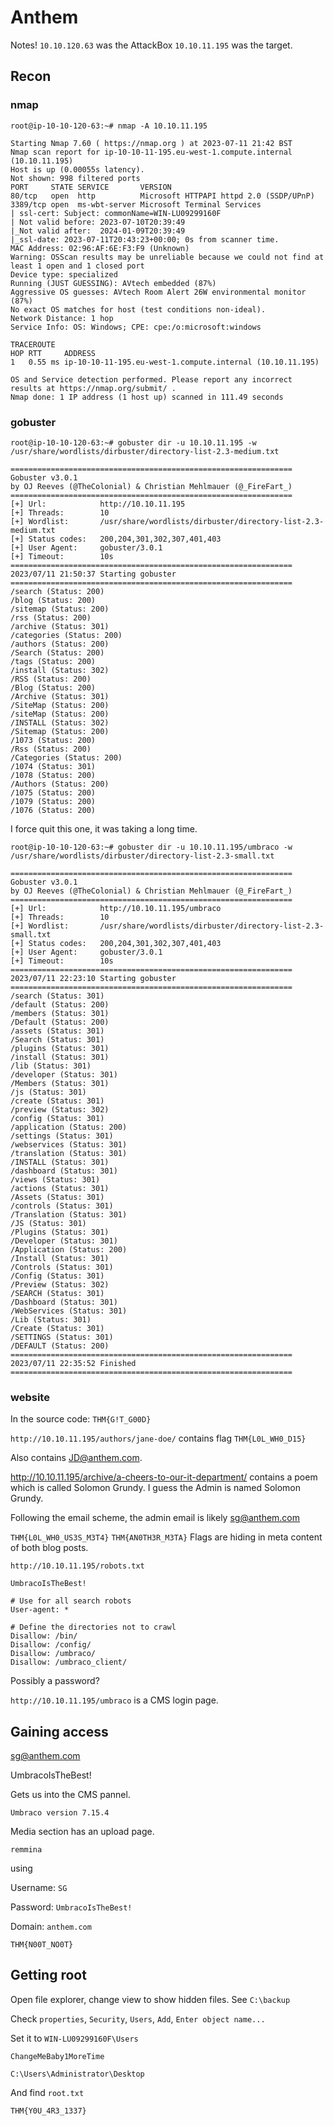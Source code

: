 # Anthem

Notes!
`10.10.120.63` was the AttackBox
`10.10.11.195` was the target.

## Recon

### nmap

`root@ip-10-10-120-63:~# nmap -A 10.10.11.195`

```
Starting Nmap 7.60 ( https://nmap.org ) at 2023-07-11 21:42 BST
Nmap scan report for ip-10-10-11-195.eu-west-1.compute.internal (10.10.11.195)
Host is up (0.00055s latency).
Not shown: 998 filtered ports
PORT     STATE SERVICE       VERSION
80/tcp   open  http          Microsoft HTTPAPI httpd 2.0 (SSDP/UPnP)
3389/tcp open  ms-wbt-server Microsoft Terminal Services
| ssl-cert: Subject: commonName=WIN-LU09299160F
| Not valid before: 2023-07-10T20:39:49
|_Not valid after:  2024-01-09T20:39:49
|_ssl-date: 2023-07-11T20:43:23+00:00; 0s from scanner time.
MAC Address: 02:96:AF:6E:F3:F9 (Unknown)
Warning: OSScan results may be unreliable because we could not find at least 1 open and 1 closed port
Device type: specialized
Running (JUST GUESSING): AVtech embedded (87%)
Aggressive OS guesses: AVtech Room Alert 26W environmental monitor (87%)
No exact OS matches for host (test conditions non-ideal).
Network Distance: 1 hop
Service Info: OS: Windows; CPE: cpe:/o:microsoft:windows

TRACEROUTE
HOP RTT     ADDRESS
1   0.55 ms ip-10-10-11-195.eu-west-1.compute.internal (10.10.11.195)

OS and Service detection performed. Please report any incorrect results at https://nmap.org/submit/ .
Nmap done: 1 IP address (1 host up) scanned in 111.49 seconds
```

### gobuster

`root@ip-10-10-120-63:~# gobuster dir -u 10.10.11.195 -w /usr/share/wordlists/dirbuster/directory-list-2.3-medium.txt`

```
===============================================================
Gobuster v3.0.1
by OJ Reeves (@TheColonial) & Christian Mehlmauer (@_FireFart_)
===============================================================
[+] Url:            http://10.10.11.195
[+] Threads:        10
[+] Wordlist:       /usr/share/wordlists/dirbuster/directory-list-2.3-medium.txt
[+] Status codes:   200,204,301,302,307,401,403
[+] User Agent:     gobuster/3.0.1
[+] Timeout:        10s
===============================================================
2023/07/11 21:50:37 Starting gobuster
===============================================================
/search (Status: 200)
/blog (Status: 200)
/sitemap (Status: 200)
/rss (Status: 200)
/archive (Status: 301)
/categories (Status: 200)
/authors (Status: 200)
/Search (Status: 200)
/tags (Status: 200)
/install (Status: 302)
/RSS (Status: 200)
/Blog (Status: 200)
/Archive (Status: 301)
/SiteMap (Status: 200)
/siteMap (Status: 200)
/INSTALL (Status: 302)
/Sitemap (Status: 200)
/1073 (Status: 200)
/Rss (Status: 200)
/Categories (Status: 200)
/1074 (Status: 301)
/1078 (Status: 200)
/Authors (Status: 200)
/1075 (Status: 200)
/1079 (Status: 200)
/1076 (Status: 200)
```
I force quit this one, it was taking a long time.



`root@ip-10-10-120-63:~# gobuster dir -u 10.10.11.195/umbraco -w /usr/share/wordlists/dirbuster/directory-list-2.3-small.txt`
``` 
===============================================================
Gobuster v3.0.1
by OJ Reeves (@TheColonial) & Christian Mehlmauer (@_FireFart_)
===============================================================
[+] Url:            http://10.10.11.195/umbraco
[+] Threads:        10
[+] Wordlist:       /usr/share/wordlists/dirbuster/directory-list-2.3-small.txt
[+] Status codes:   200,204,301,302,307,401,403
[+] User Agent:     gobuster/3.0.1
[+] Timeout:        10s
===============================================================
2023/07/11 22:23:10 Starting gobuster
===============================================================
/search (Status: 301)
/default (Status: 200)
/members (Status: 301)
/Default (Status: 200)
/assets (Status: 301)
/Search (Status: 301)
/plugins (Status: 301)
/install (Status: 301)
/lib (Status: 301)
/developer (Status: 301)
/Members (Status: 301)
/js (Status: 301)
/create (Status: 301)
/preview (Status: 302)
/config (Status: 301)
/application (Status: 200)
/settings (Status: 301)
/webservices (Status: 301)
/translation (Status: 301)
/INSTALL (Status: 301)
/dashboard (Status: 301)
/views (Status: 301)
/actions (Status: 301)
/Assets (Status: 301)
/controls (Status: 301)
/Translation (Status: 301)
/JS (Status: 301)
/Plugins (Status: 301)
/Developer (Status: 301)
/Application (Status: 200)
/Install (Status: 301)
/Controls (Status: 301)
/Config (Status: 301)
/Preview (Status: 302)
/SEARCH (Status: 301)
/Dashboard (Status: 301)
/WebServices (Status: 301)
/Lib (Status: 301)
/Create (Status: 301)
/SETTINGS (Status: 301)
/DEFAULT (Status: 200)
===============================================================
2023/07/11 22:35:52 Finished
===============================================================
```

### website

In the source code: `THM{G!T_G00D}`

`http://10.10.11.195/authors/jane-doe/` contains flag `THM{L0L_WH0_D15}`

Also contains JD@anthem.com.

http://10.10.11.195/archive/a-cheers-to-our-it-department/ contains a poem which is called Solomon Grundy. I guess the Admin is named Solomon Grundy.

Following the email scheme, the admin email is likely sg@anthem.com

`THM{L0L_WH0_US3S_M3T4}`
`THM{AN0TH3R_M3TA}`
Flags are hiding in meta content of both blog posts.



`http://10.10.11.195/robots.txt`

```
UmbracoIsTheBest!

# Use for all search robots
User-agent: *

# Define the directories not to crawl
Disallow: /bin/
Disallow: /config/
Disallow: /umbraco/
Disallow: /umbraco_client/
```
Possibly a password?


`http://10.10.11.195/umbraco` is a CMS login page.

## Gaining access

sg@anthem.com

UmbracoIsTheBest!

Gets us into the CMS pannel.

`Umbraco version 7.15.4`

Media section has an upload page.


`remmina`

using 

Username: `SG`

Password: `UmbracoIsTheBest!`

Domain: `anthem.com`


`THM{N00T_NO0T}`


## Getting root

Open file explorer, change view to show hidden files. See `C:\backup`

Check `properties`, `Security`, `Users`, `Add`, `Enter object name...`

Set it to `WIN-LU09299160F\Users`

`ChangeMeBaby1MoreTime`

`C:\Users\Administrator\Desktop`

And find `root.txt` 

`THM{Y0U_4R3_1337}`
